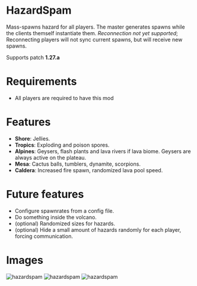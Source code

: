 # HazardSpam

Mass-spawns hazard for all players.
The master generates spawns while the clients themself instantiate them.
*Reconnection not yet supported*; Reconnecting players will not sync current spawns, but will receive new spawns.

Supports patch **1.27.a**

# Requirements
- All players are required to have this mod

# Features
- **Shore**: Jellies.
- **Tropics**: Exploding and poison spores.
- **Alpines**: Geysers, flash plants and lava rivers if lava biome. Geysers are always active on the plateau.
- **Mesa**: Cactus balls, tumblers, dynamite, scorpions.
- **Caldera**: Increased fire spawn, randomized lava pool speed.

# Future features
- Configure spawnrates from a config file.
- Do something inside the volcano.
- (optional) Randomized sizes for hazards.
- (optional) Hide a small amount of hazards randomly for each player, forcing communication.

# Images

![hazardspam](https://i.imgur.com/ZQ2kKxG.png)
![hazardspam](https://i.imgur.com/Q0h5qbf.png)
![hazardspam](https://i.imgur.com/wJqvCHV.png)

